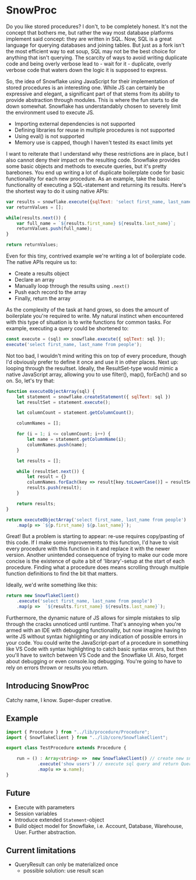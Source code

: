 # SnowProc

Do you like stored procedures? I don't, to be completely honest. It's not the concept that bothers me, but rather the way most database platforms implement said concept: they are written in SQL. Now, SQL is a great language for querying databases and joining tables. But just as a fork isn't the most efficient way to eat soup, SQL may not be the best choice for anything that isn't querying. The scarcity of ways to avoid writing duplicate code and being overly verbose lead to - wait for it - duplicate, overly verbose code that waters down the logic it is supposed to express.

So, the idea of Snowflake using JavaScript for their implementation of stored procedures is an interesting one. While JS can certainly be expressive and elegant, a significant part of that stems from its ability to provide abstraction through modules. This is where the fun starts to die down somewhat. Snowflake has understandably chosen to severely limit the environment used to execute JS.
* Importing external dependencies is not supported
* Defining libraries for reuse in multiple procedures is not supported
* Using eval() is not supported
* Memory use is capped, though I haven't tested its exact limits yet

I want to reiterate that I understand why these restrictions are in place, but I also cannot deny their impact on the resulting code. Snowflake provides some basic objects and methods to execute queries, but it's pretty barebones. You end up writing a lot of duplicate boilerplate code for basic functionality for each new procedure. As an example, take the basic functionality of executing a SQL-statement and returning its results. Here's the shortest way to do it using native APIs:

```javascript
var results = snowflake.execute({sqlText: 'select first_name, last_name from people'});
var returnValues = [];

while(results.next()) {
    var full_name = `${results.first_name} ${results.last_name}`;
    returnValues.push(full_name);
}

return returnValues;
```

Even for this tiny, contrived example we're writing a lot of boilerplate code. The native APIs require us to:
* Create a results object
* Declare an array
* Manually loop through the results using `.next()` 
* Push each record to the array
* Finally, return the array

As the complexity of the task at hand grows, so does the amount of boilerplate you're required to write. My natural instinct when encountered with this type of situation is to write functions for common tasks. For example, executing a query could be shortened to: 

```javascript
const execute = (sql) => snowflake.execute({ sqlText: sql });
execute('select first_name, last_name from people');
```

Not too bad, I wouldn't mind writing this on top of every procedure, though I'd obviously prefer to define it once and use it in other places. Next up: looping through the resultset. Ideally, the ResultSet-type would mimic a native JavaScript array, allowing you to use filter(), map(), forEach() and so on. So, let's try that:

```javascript
function executeObjectArray(sql) {
    let statement = snowflake.createStatement({ sqlText: sql })
    let resultSet = statement.execute();

    let columnCount = statement.getColumnCount();

    columnNames = [];

    for (i = 1; i <= columnCount; i++) {
        let name = statement.getColumnName(i);
        columnNames.push(name);
    }

    let results = [];

    while (resultSet.next()) {
        let result = {}
        columnNames.forEach(key => result[key.toLowerCase()] = resultSet[key]);
        results.push(result);
    }

    return results;
}

return executeObjectArray('select first_name, last_name from people')
    .map(p => `${p.first_name} ${p.last_name}`);
```

Great! But a problem is starting to appear: re-use requires copy/pasting of this code. If I make some improvements to this function, I'd have to visit every procedure with this function in it and replace it with the newer version. Another unintended consequence of trying to make our code more concise is the existence of quite a bit of 'library'-setup at the start of each procedure. Finding what a procedure does means scrolling through multiple function definitions to find the bit that matters. 

Ideally, we'd write something like this: 

```typescript
return new SnowflakeClient()
    .execute('select first_name, last_name from people')
    .map(p =>  `${results.first_name} ${results.last_name}`);
```

Furthermore, the dynamic nature of JS allows for simple mistakes to slip through the cracks unnoticed until runtime. That's annoying when you're armed with an IDE with debugging functionality, but now imagine having to write JS without syntax highlighting or any indication of possible errors in your code. You could write the JavaScript-part of a procedure in something like VS Code with syntax highlighting to catch basic syntax errors, but then you'll have to switch between VS Code and the Snowflake UI. Also, forget about debugging or even console.log debugging. You're going to have to rely on errors thrown or results you return. 

## Introducing SnowProc
Catchy name, I know. Super-duper creative.

## Example
```typescript
import { Procedure } from "../lib/procedure/Procedure";
import { SnowflakeClient } from "../lib/core/SnowflakeClient";

export class TestProcedure extends Procedure {

    run = () : Array<string> =>  new SnowflakeClient() // create new snowflake client
            .execute('show users') // execute sql query and return QueryResult<any>
            .map(u => u.name); 
}
```


## Future
- Execute with parameters
- Session variables
- Introduce extended `Statement`-object
- Build object model for Snowflake, i.e. Account, Database, Warehouse, User. Further abstraction.

## Current limitations
- QueryResult can only be materialized once
    - possible solution: use result scan